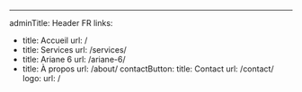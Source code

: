 ---
adminTitle: Header FR
links: 
  - title: Accueil
    url: /    
  - title: Services
    url: /services/    
  - title: Ariane 6
    url: /ariane-6/    
  - title: À propos
    url: /about/
contactButton:
  title: Contact 
  url: /contact/
logo:
  url: /